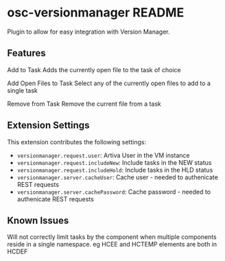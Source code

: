 # osc-versionmanager README

Plugin to allow for easy integration with Version Manager.

## Features

Add to Task
    Adds the currently open file to the task of choice

Add Open Files to Task
    Select any of the currently open files to add to a single task

Remove from Task
    Remove the current file from a task

## Extension Settings

This extension contributes the following settings:

* `versionmanager.request.user`: Artiva User in the VM instance
* `versionmanager.request.includeNew`: Include tasks in the NEW status
* `versionmanager.request.includeHold`: Include tasks in the HLD status
* `versionmanager.server.cacheUser`: Cache user - needed to authenicate REST requests
* `versionmanager.server.cachePassword`: Cache password - needed to authenicate REST requests

## Known Issues

Will not correctly limit tasks by the component when multiple components reside in a single namespace.  eg HCEE and HCTEMP elements are both in HCDEF

